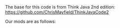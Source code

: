 The base for this code is from Think Java 2nd edition: https://github.com/ChrisMayfield/ThinkJavaCode2

Our mods are as follows:

